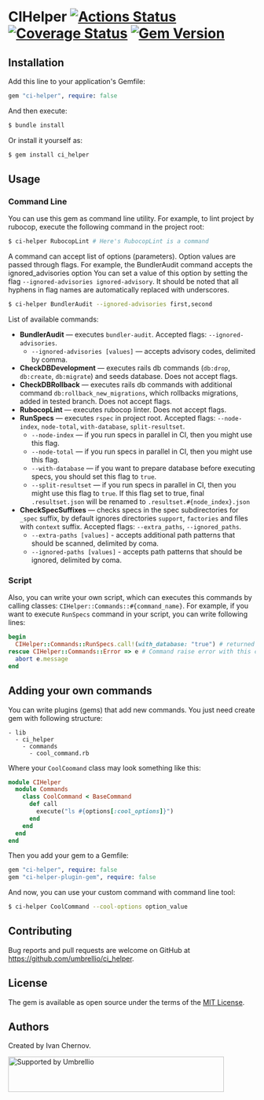# CIHelper   [![Actions Status](https://github.com/umbrellio/ci_helper/workflows/Ruby/badge.svg)](https://github.com/umbrellio/ci_helper/actions) [![Coverage Status](https://coveralls.io/repos/github/umbrellio/ci_helper/badge.svg?branch=master)](https://coveralls.io/github/umbrellio/ci_helper?branch=master) [![Gem Version](https://badge.fury.io/rb/ci-helper.svg)](https://badge.fury.io/rb/ci-helper)

## Installation

Add this line to your application's Gemfile:

```ruby
gem "ci-helper", require: false
```

And then execute:
```bash
$ bundle install
```
Or install it yourself as:
```bash
$ gem install ci_helper
```

## Usage

### Command Line

You can use this gem as command line utility. For example, to lint project by rubocop,
execute the following command in the project root:
```bash
$ ci-helper RubocopLint # Here's RubocopLint is a command
```

A command can accept list of options (parameters). Option values are passed through flags.
For example, the BundlerAudit command accepts the ignored_advisories option
You can set a value of this option by setting the flag `--ignored-advisories ignored-advisory`.
It should be noted that all hyphens in flag names are automatically replaced with underscores.
```bash
$ ci-helper BundlerAudit --ignored-advisories first,second
```

List of available commands:

* **BundlerAudit** — executes `bundler-audit`. Accepted flags: `--ignored-advisories`.
    * `--ignored-advisories [values]` — accepts advisory codes, delimited by comma.
* **CheckDBDevelopment** — executes rails db commands (`db:drop`, `db:create`, `db:migrate`)
    and seeds database. Does not accept flags.
* **CheckDBRollback** — executes rails db commands with additional command
    `db:rollback_new_migrations`, which rollbacks migrations,
    added in tested branch. Does not accept flags.
* **RubocopLint** — executes rubocop linter. Does not accept flags.
* **RunSpecs** — executes `rspec` in project root.
Accepted flags: `--node-index`, `node-total`, `with-database`, `split-resultset`.
    * `--node-index` — if you run specs in parallel in CI, then you might use this flag.
    * `--node-total` — if you run specs in parallel in CI, then you might use this flag.
    * `--with-database` — if you want to prepare database before executing specs,
        you should set this flag to `true`.
    * `--split-resultset` — if you run specs in parallel in CI,
        then you might use this flag to `true`. If this flag set to true,
        final `.resultset.json` will be renamed to `.resultset.#{node_index}.json`
* **CheckSpecSuffixes** — checks specs in the spec subdirectories for `_spec` suffix,
    by default ignores directories `support`, `factories` and files with `context` suffix.
    Accepted flags: `--extra_paths`, `--ignored_paths`.
    * `--extra-paths [values]` - accepts additional path patterns that should be scanned,
        delimited by coma.
    * `--ignored-paths [values]` - accepts path patterns that should be ignored,
        delimited by coma.

### Script

Also, you can write your own script, which can executes this commands by calling classes:
`CIHelper::Commands::#{command_name}`. For example,
if you want to execute `RunSpecs` command in your script, you can write following lines:
```ruby
begin
  CIHelper::Commands::RunSpecs.call!(with_database: "true") # returned value is exit code.
rescue CIHelper::Commands::Error => e # Command raise error with this class if something went wrong.
  abort e.message
end
```

## Adding your own commands

You can write plugins (gems) that add new commands.
You just need create gem with following structure:
```
- lib
  - ci_helper
    - commands
      - cool_command.rb
```

Where your `CoolCoomand` class may look something like this:
```ruby
module CIHelper
  module Commands
    class CoolCommand < BaseCommand
      def call
        execute("ls #{options[:cool_options]}")
      end
    end
  end
end
```

Then you add your gem to a Gemfile:
```ruby
gem "ci-helper", require: false
gem "ci-helper-plugin-gem", require: false
```

And now, you can use your custom command with command line tool:
```bash
$ ci-helper CoolCommand --cool-options option_value
```

## Contributing

Bug reports and pull requests are welcome on GitHub at https://github.com/umbrellio/ci_helper.


## License

The gem is available as open source under the terms of the [MIT License](https://opensource.org/licenses/MIT).

## Authors

Created by Ivan Chernov.

<a href="https://github.com/umbrellio/">
<img style="float: left;" src="https://umbrellio.github.io/Umbrellio/supported_by_umbrellio.svg" alt="Supported by Umbrellio" width="439" height="72">
</a>
